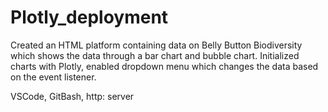 # Plotly_deployment

Created an HTML platform containing data on Belly Button Biodiversity which shows the data through a bar chart and bubble chart.
Initialized charts with Plotly, enabled dropdown menu which changes the data based on the event listener.

VSCode, GitBash, http: server
